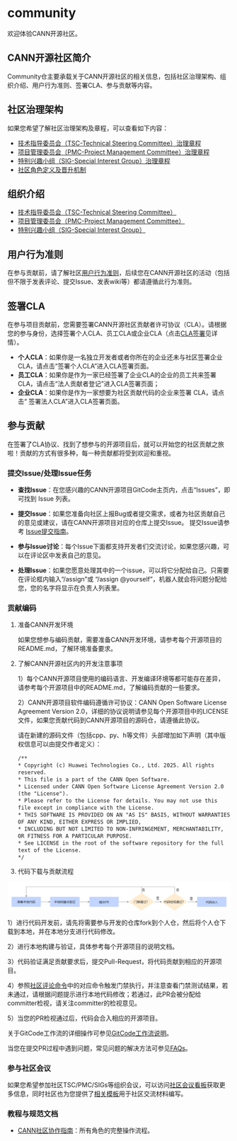 # community

欢迎体验CANN开源社区。

## CANN开源社区简介

Community仓主要承载关于CANN开源社区的相关信息，包括社区治理架构、组织介绍、用户行为准则、签署CLA、参与贡献等内容。

## 社区治理架构

如果您希望了解社区治理架构及章程，可以查看如下内容：
- [技术指导委员会（TSC-Technical Steering Committee）治理章程](governance/tsc-governance.md)
- [项目管理委员会（PMC-Project Management Committee）治理章程](governance/pmc-governance.md)
- [特别兴趣小组（SIG-Special Interest Group）治理章程](governance/sig-governance.md)
- [社区角色定义及晋升机制](governance/role-definition-and-promotion-mechanism.md)

## 组织介绍
- [技术指导委员会（TSC-Technical Steering Committee）](CANN/TSC/README.md)
- [项目管理委员会（PMC-Project Management Committee）](CANN/PMC/README.md)
- [特别兴趣小组（SIG-Special Interest Group）](CANN/sigs/)

## 用户行为准则

在参与贡献前，请了解社区[用户行为准则](contributor/code-of-conduct.md)，后续您在CANN开源社区的活动（包括但不限于发表评论、提交Issue、发表wiki等）都请遵循此行为准则。

## 签署CLA
在参与项目贡献前，您需要签署CANN开源社区贡献者许可协议（CLA）。请根据您的参与身份，选择签署个人CLA、员工CLA或企业CLA（点击[CLA签署](https://clasign.osinfra.cn/sign/68cbd4a3dbabc050b436cdd4)见详情）。

- **个人CLA**：如果你是一名独立开发者或者你所在的企业还未与社区签署企业CLA，请点击“签署个人CLA”进入CLA签署页面。
- **员工CLA**：如果你是作为一家已经签署了企业CLA的企业的员工共来签署CLA，请点击“法人贡献者登记”进入CLA签署页面；
- **企业CLA**：如果你是作为一家想要为社区贡献代码的企业来签署 CLA，请点击“ 签署法人CLA”进入CLA签署页面。

## 参与贡献
在签署了CLA协议、找到了想参与的开源项目后，就可以开始您的社区贡献之旅啦！贡献的方式有很多种，每一种贡献都将受到欢迎和重视。

### 提交Issue/处理Issue任务

- **查找Issue**：在您感兴趣的CANN开源项目GitCode主页内，点击“Issues”，即可找到 Issue 列表。

- **提交Issue**：如果您准备向社区上报Bug或者提交需求，或者为社区贡献自己的意见或建议，请在CANN开源项目对应的仓库上提交Issue。
  提交Issue请参考 [Issue提交指南](contributor/issue-submit.md)。

- **参与Issue讨论**：每个Issue下面都支持开发者们交流讨论，如果您感兴趣，可以在评论区中发表自己的意见。

- **处理Issue**：如果您愿意处理其中的一个issue，可以将它分配给自己。只需要在评论框内输入“/assign”或 “/assign @yourself”，机器人就会将问题分配给您，您的名字将显示在负责人列表里。
  
### 贡献编码
1. 准备CANN开发环境

   如果您想参与编码贡献，需要准备CANN开发环境，请参考每个开源项目的README.md，了解环境准备要求。

2. 了解CANN开源社区内的开发注意事项

    1）每个CANN开源项目使用的编码语言、开发编译环境等都可能存在差异，请参考每个开源项目中的README.md，了解编码贡献的一些要求。

    2）CANN开源项目软件编码遵循许可协议：CANN Open Software License Agreement Version 2.0，详细的协议说明请参见每个开源项目中的LICENSE文件，如果您贡献代码到CANN开源项目的源码仓，请遵循此协议。

     请在新建的源码文件（包括cpp、py、h等文件）头部增加如下声明（其中版权信息可以由提交作者定义）：

     ```
     /**
     * Copyright (c) Huawei Technologies Co., Ltd. 2025. All rights reserved.
     * This file is a part of the CANN Open Software.
     * Licensed under CANN Open Software License Agreement Version 2.0 (the "License").
     * Please refer to the License for details. You may not use this file except in compliance with the License.
     * THIS SOFTWARE IS PROVIDED ON AN "AS IS" BASIS, WITHOUT WARRANTIES OF ANY KIND, EITHER EXPRESS OR IMPLIED,
     * INCLUDING BUT NOT LIMITED TO NON-INFRINGEMENT, MERCHANTABILITY, OR FITNESS FOR A PARTICULAR PURPOSE.
     * See LICENSE in the root of the software repository for the full text of the License.
     */
     ```

3. 代码下载与贡献流程

![contri-flow.png](contributor/figures/contri-flow.png)

   1）进行代码开发前，请先将需要参与开发的仓库fork到个人仓，然后将个人仓下载到本地，并在本地分支进行代码修改。

   2）进行本地构建与验证，具体参考每个开源项目的说明文档。

   3）代码验证满足贡献要求后，提交Pull-Request，将代码贡献到相应的开源项目。

   4）参照[社区评论命令](docs/robot/cann/robot-command.md)中的对应命令触发门禁执行，并注意查看门禁测试结果，若未通过，请根据问题提示进行本地代码修改；若通过，此PR会被分配给committer检视，请关注committer的检视意见。

   5）当您的PR检视通过后，代码会合入相应的开源项目。

   关于GitCode工作流的详细操作可参见[GitCode工作流说明](contributor/gitcode-workflow.md)。

   当您在提交PR过程中遇到问题，常见问题的解决方法可参见[FAQs](docs/FAQ/infra-faqs.md)。

### 参与社区会议
如果您希望参加社区TSC/PMC/SIGs等组织会议，可以访问[社区会议看板](https://meeting.osinfra.cn/cann)获取更多信息，同时社区也为您提供了[相关模板](templates/ppt_template.pptx)用于社区交流材料编写。

### 教程与规范文档
- [CANN社区协作指南](https://gitcode.com/cann/community/blob/master/role-guidance.md)：所有角色的完整操作流程。
